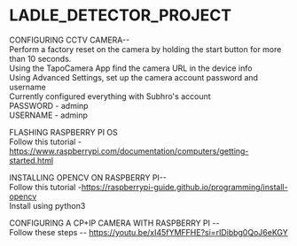 # LADLE_DETECTOR_PROJECT
CONFIGURING CCTV CAMERA--
<br> Perform a factory reset on the camera by holding the start button for more than 10 seconds.
<br>Using the TapoCamera App find the camera URL in the device info
<br>Using Advanced Settings, set up the camera account password and username
<br> Currently configured everything with Subhro's account
<br> PASSWORD - adminp
<br> USERNAME - adminp


FLASHING RASPBERRY PI OS
<br>  Follow this tutorial - https://www.raspberrypi.com/documentation/computers/getting-started.html

INSTALLING OPENCV ON RASPBERRY PI--
<br> Follow this tutorial -https://raspberrypi-guide.github.io/programming/install-opencv
<br> Install using python3

CONFIGURING A CP+IP CAMERA WITH RASPBERRY PI --
<br> Follow these steps -- https://youtu.be/xI45fYMFFHE?si=rIDibbg0QoJ6eKGY



